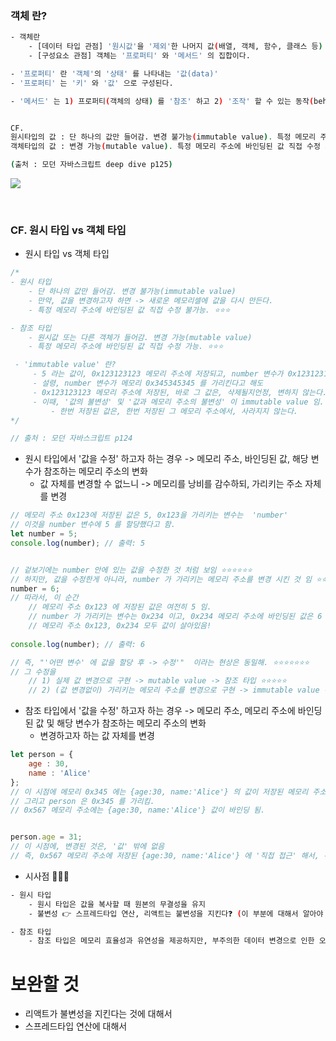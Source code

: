


### 객체 란?  
``` BASH 
- 객체란
	- [데이터 타입 관점] '원시값'을 '제외'한 나머지 값(배열, 객체, 함수, 클래스 등)
	- [구성요소 관점] 객체는 '프로퍼티' 와 '메서드' 의 집합이다. 

- '프로퍼티' 란 '객체'의 '상태' 를 나타내는 '값(data)'
- '프로퍼티' 는 '키' 와 '값' 으로 구성된다. 

- '메서드' 는 1) 프로퍼티(객체의 상태) 를 '참조' 하고 2) '조작' 할 수 있는 동작(behavior)


CF. 
원시타입의 값 : 단 하나의 값만 들어감. 변경 불가능(immutable value). 특정 메모리 주소에 바인딩된 값 자체를 수정 불가능. ⭐⭐⭐ 
객체타입의 값 : 변경 가능(mutable value). 특정 메모리 주소에 바인딩된 값 직접 수정 가능. ⭐⭐⭐

(출처 : 모던 자바스크립트 deep dive p125)
```

![](https://i.imgur.com/d7Gz11x.png)


<br>


### CF. 원시 타입 vs 객체 타입 

- 원시 타입 vs 객체 타입 
``` js 
/* 
- 원시 타입
	- 단 하나의 값만 들어감. 변경 불가능(immutable value) 
	- 만약, 값을 변경하고자 하면 -> 새로운 메모리셀에 값을 다시 만든다. 
	- 특정 메모리 주소에 바인딩된 값 직접 수정 불가능. ⭐⭐⭐

- 참조 타입
	- 원시값 또는 다른 객체가 들어감. 변경 가능(mutable value)
	- 특정 메모리 주소에 바인딩된 값 직접 수정 가능. ⭐⭐⭐

 - 'immutable value' 란? 
	 - 5 라는 값이, 0x123123123 메모리 주소에 저장되고, number 변수가 0x123123123 주소를 가리키게 되는 경우(number 변수에 5를 할당) 
	 - 설령, number 변수가 메모리 0x345345345 를 가리킨다고 해도 
	 - 0x123123123 메모리 주소에 저장된, 바로 그 값은, 삭제될지언정, 변하지 않는다. (덮어쓰지 않는다.) ⭐⭐⭐⭐⭐ 
	 - 이때, '값의 불변성' 및 '값과 메모리 주소의 불변성' 이 immutable value 임. 
		 - 한번 저장된 값은, 한번 저장된 그 메모리 주소에서, 사라지지 않는다.
*/

// 출처 : 모던 자바스크립트 p124 
```


- 원시 타입에서 '값을 수정' 하고자 하는 경우 -> 메모리 주소, 바인딩된 값, 해당 변수가 참조하는 메모리 주소의 변화 
	- 값 자체를 변경할 수 없느니 -> 메모리를 낭비를 감수하되, 가리키는 주소 자체를 변경
```  js
// 메모리 주소 0x123에 저장된 값은 5, 0x123을 가리키는 변수는  'number' 
// 이것을 number 변수에 5 를 할당했다고 함.
let number = 5; 
console.log(number); // 출력: 5


// 겉보기에는 number 안에 있는 값을 수정한 것 처럼 보임 ⭐⭐⭐⭐⭐⭐ 
// 하지만, 값을 수정한게 아니라, number 가 가리키는 메모리 주소를 변경 시킨 것 임 ⭐⭐⭐⭐⭐ 
number = 6; 
// 따라서, 이 순간 
	// 메모리 주소 0x123 에 저장된 값은 여전히 5 임. 
	// number 가 가리키는 변수는 0x234 이고, 0x234 메모리 주소에 바인딩된 값은 6 임. 
	// 메모리 주소 0x123, 0x234 모두 값이 살아있음! 
	
console.log(number); // 출력: 6 

// 즉, "'어떤 변수' 에 값을 할당 후 -> 수정'"  이라는 현상은 동일해. ⭐⭐⭐⭐⭐⭐⭐ 
// 그 수정을 
	// 1) 실제 값 변경으로 구현 -> mutable value -> 참조 타입 ⭐⭐⭐⭐⭐  
	// 2) (값 변경없이) 가리키는 메모리 주소를 변경으로 구현 -> immutable value -> 원시 타입 ⭐⭐⭐⭐⭐ 
```


- 참조 타입에서 '값을 수정' 하고자 하는 경우 -> 메모리 주소, 메모리 주소에 바인딩된 값 및 해당 변수가 참조하는 메모리 주소의 변화 
	- 변경하고자 하는 값 자체를 변경
``` js 
let person = { 
	age : 30, 
	name : 'Alice'
};
// 이 시점에 메모리 0x345 에는 {age:30, name:'Alice'} 의 값이 저장된 메모리 주소인 0x567 이 저장됨. 
// 그리고 person 은 0x345 를 가리킴. 
// 0x567 메모리 주소에는 {age:30, name:'Alice'} 값이 바인딩 됨. 


person.age = 31; 
// 이 시점에, 변경된 것은, '값' 밖에 없음 
// 즉, 0x567 메모리 주소에 저장된 {age:30, name:'Alice'} 에 '직접 접근' 해서, -> {age:31, name:'Alice'} 로 변경한 것임. 

```


- 시사점 📛📛📛 
``` bash
- 원시 타입
	- 원시 타입은 값을 복사할 때 원본의 무결성을 유지
	- 불변성 👉 스프레드타입 연산, 리액트는 불변성을 지킨다❓ (이 부분에 대해서 알아야 함 📛📛📛)

- 참조 타입
	- 참조 타입은 메모리 효율성과 유연성을 제공하지만, 부주의한 데이터 변경으로 인한 오류를 유발
```










# 보완할 것 

- 리액트가 불변성을 지킨다는 것에 대해서 
- 스프레드타입 연산에 대해서




